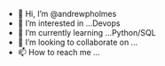 - 👋 Hi, I’m @andrewpholmes
- 👀 I’m interested in ...Devops
- 🌱 I’m currently learning ...Python/SQL
- 💞️ I’m looking to collaborate on ...
- 📫 How to reach me ...

<!---
andrewpholmes/andrewpholmes is a ✨ special ✨ repository because its `README.md` (this file) appears on your GitHub profile.
You can click the Preview link to take a look at your changes.
--->
